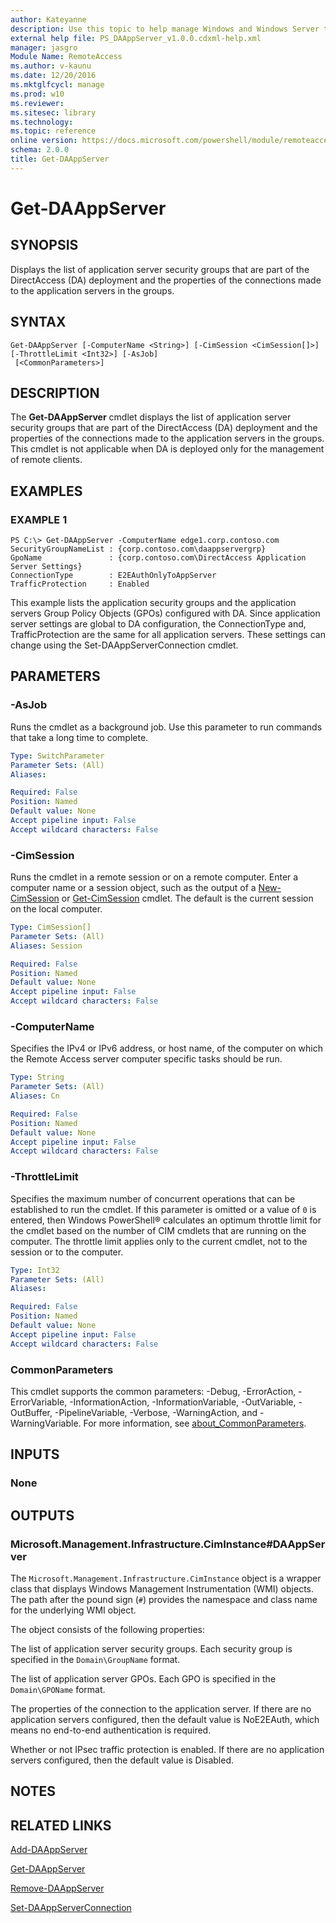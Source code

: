 ```yaml
---
author: Kateyanne
description: Use this topic to help manage Windows and Windows Server technologies with Windows PowerShell.
external help file: PS_DAAppServer_v1.0.0.cdxml-help.xml
manager: jasgro
Module Name: RemoteAccess
ms.author: v-kaunu
ms.date: 12/20/2016
ms.mktglfcycl: manage
ms.prod: w10
ms.reviewer: 
ms.sitesec: library
ms.technology: 
ms.topic: reference
online version: https://docs.microsoft.com/powershell/module/remoteaccess/get-daappserver?view=windowsserver2022-ps&wt.mc_id=ps-gethelp
schema: 2.0.0
title: Get-DAAppServer
---
```


# Get-DAAppServer

## SYNOPSIS
Displays the list of application server security groups that are part of the DirectAccess (DA) deployment and the properties of the connections made to the application servers in the groups.

## SYNTAX

```
Get-DAAppServer [-ComputerName <String>] [-CimSession <CimSession[]>] [-ThrottleLimit <Int32>] [-AsJob]
 [<CommonParameters>]
```

## DESCRIPTION
The **Get-DAAppServer** cmdlet displays the list of application server security groups that are part of the DirectAccess (DA) deployment and the properties of the connections made to the application servers in the groups.
This cmdlet is not applicable when DA is deployed only for the management of remote clients.

## EXAMPLES

### EXAMPLE 1
```
PS C:\> Get-DAAppServer -ComputerName edge1.corp.contoso.com
SecurityGroupNameList : {corp.contoso.com\daappservergrp} 
GpoName               : {corp.contoso.com\DirectAccess Application Server Settings} 
ConnectionType        : E2EAuthOnlyToAppServer 
TrafficProtection     : Enabled
```

This example lists the application security groups and the application servers Group Policy Objects (GPOs) configured with DA.
Since application server settings are global to DA configuration, the ConnectionType and, TrafficProtection are the same for all application servers.
These settings can change using the Set-DAAppServerConnection cmdlet.

## PARAMETERS

### -AsJob
Runs the cmdlet as a background job. Use this parameter to run commands that take a long time to complete.

```yaml
Type: SwitchParameter
Parameter Sets: (All)
Aliases: 

Required: False
Position: Named
Default value: None
Accept pipeline input: False
Accept wildcard characters: False
```

### -CimSession
Runs the cmdlet in a remote session or on a remote computer.
Enter a computer name or a session object, such as the output of a [New-CimSession](https://go.microsoft.com/fwlink/p/?LinkId=227967) or [Get-CimSession](https://go.microsoft.com/fwlink/p/?LinkId=227966) cmdlet.
The default is the current session on the local computer.

```yaml
Type: CimSession[]
Parameter Sets: (All)
Aliases: Session

Required: False
Position: Named
Default value: None
Accept pipeline input: False
Accept wildcard characters: False
```

### -ComputerName
Specifies the IPv4 or IPv6 address, or host name, of the computer on which the Remote Access server computer specific tasks should be run.

```yaml
Type: String
Parameter Sets: (All)
Aliases: Cn

Required: False
Position: Named
Default value: None
Accept pipeline input: False
Accept wildcard characters: False
```

### -ThrottleLimit
Specifies the maximum number of concurrent operations that can be established to run the cmdlet.
If this parameter is omitted or a value of `0` is entered, then Windows PowerShell® calculates an optimum throttle limit for the cmdlet based on the number of CIM cmdlets that are running on the computer.
The throttle limit applies only to the current cmdlet, not to the session or to the computer.

```yaml
Type: Int32
Parameter Sets: (All)
Aliases: 

Required: False
Position: Named
Default value: None
Accept pipeline input: False
Accept wildcard characters: False
```

### CommonParameters
This cmdlet supports the common parameters: -Debug, -ErrorAction, -ErrorVariable, -InformationAction, -InformationVariable, -OutVariable, -OutBuffer, -PipelineVariable, -Verbose, -WarningAction, and -WarningVariable. For more information, see [about_CommonParameters](https://go.microsoft.com/fwlink/?LinkID=113216).

## INPUTS

### None

## OUTPUTS

### Microsoft.Management.Infrastructure.CimInstance#DAAppServer
The `Microsoft.Management.Infrastructure.CimInstance` object is a wrapper class that displays Windows Management Instrumentation (WMI) objects.
The path after the pound sign (`#`) provides the namespace and class name for the underlying WMI object.

The object consists of the following properties: 

The list of application server security groups.
Each security group is specified in the `Domain\GroupName` format. 

The list of application server GPOs.
Each GPO is specified in the `Domain\GPOName` format. 

The properties of the connection to the application server.
If there are no application servers configured, then the default value is NoE2EAuth, which means no end-to-end authentication is required. 

Whether or not IPsec traffic protection is enabled.
If there are no application servers configured, then the default value is Disabled.

## NOTES

## RELATED LINKS

[Add-DAAppServer](./Add-DAAppServer.md)

[Get-DAAppServer](./Get-DAAppServer.md)

[Remove-DAAppServer](./Remove-DAAppServer.md)

[Set-DAAppServerConnection](./Set-DAAppServerConnection.md)

